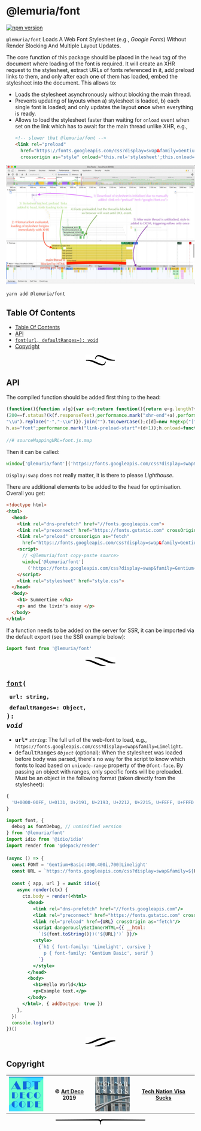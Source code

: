 # @lemuria/font

[![npm version](https://badge.fury.io/js/%40lemuria%2Ffont.svg)](https://npmjs.org/package/@lemuria/font)

`@lemuria/font` Loads A Web Font Stylesheet (e.g., _Google Fonts_) Without Render Blocking And Multiple Layout Updates.

The core function of this package should be placed in the `head` tag of the document where loading of the font is required. It will create an XHR request to the stylesheet, extract URLs of fonts referenced in it, add preload links to them, and only after each one of them has loaded, embed the stylesheet into the document. This allows to:

- Loads the stylesheet asynchronously without blocking the main thread.
- Prevents updating of layouts when a) stylesheet is loaded, b) each single font is loaded; and only updates the layout **once** when everything is ready.
- Allows to load the stylesheet faster than waiting for `onload` event when set on the link which has to await for the main thread unlike XHR, e.g.,
    ```html
    <!-- slower that @lemuria/font -->
    <link rel="preload"
      href="https://fonts.googleapis.com/css?display=swap&family=Gentium+Basic"
      crossorigin as="style" onload="this.rel='stylesheet';this.onload=null">
    ```

<img src="docs/advanced.jpg" alt="advanced google font preloading performance diagram">

```sh
yarn add @lemuria/font
```

## Table Of Contents

- [Table Of Contents](#table-of-contents)
- [API](#api)
- [`font(url, defaultRanges=): void`](#fonturl-stringdefaultranges-object-void)
- [Copyright](#copyright)

<p align="center"><a href="#table-of-contents">
  <img src="/.documentary/section-breaks/0.svg?sanitize=true">
</a></p>

## API

The compiled function should be added first thing to the head:

```js
(function(){function v(g){var e=0;return function(){return e<g.length?{done:!1,value:g[e++]}:{done:!0}}}function w(g){var e="undefined"!=typeof Symbol&&Symbol.iterator&&g[Symbol.iterator];return e?e.call(g):{next:v(g)}};window["@lemuria/font"]=function(g,e){function q(b){b&&(performance.mark("link-preload-end"+b),performance.measure("link-preload","link-preload-start"+b,"link-preload-end"+b));r++;r>=n.length&&(b=document.createElement("style"),b.innerHTML=p,document.head.appendChild(b),performance.mark("agf-end"),performance.measure("@lemuria/font","agf-start","agf-end"))}function x(b,k,a){a=void 0===a?"":a;performance.mark("xhr-start"+a);var f=new XMLHttpRequest;f.onreadystatechange=function(){4==f.readyState&&
(200==f.status?(k(f.responseText),performance.mark("xhr-end"+a),performance.measure("xhr"+a,"xhr-start"+a,"xhr-end"+a)):console.error("Error loading webfont: server responded with code %s at %s",f.status,b))};f.open("GET",b);try{f.send(null)}catch(l){console.error(l)}}function y(b){for(var k=/url\((.+?)\).*?;\s+unicode-range: (.+?);/g,a={},f=[],l;l=k.exec(b);){var m=w(l);m.next();l=m.next().value;m=m.next().value;f.push({url:l,a:m});a[m]=1}a=Object.keys(a).reduce(function(c,d){var h=d.split(/,\s/).map(function(z){return z.replace("U+",
"\\u").replace("-","-\\u")}).join("").toLowerCase();c[d]=new RegExp("["+h+"]");return c},{});var t=document.body?document.body.innerText:"",A=t?Object.keys(a).reduce(function(c,d){a[d].test(t)&&(c[d]=!0);return c},{}):Object.keys(a).reduce(function(c,d){d in e&&(c[d]=!0);return c},{});n=f.filter(function(c){return c.a in A}).map(function(c){return c.url});if(!n.length)return q();var u=document.createDocumentFragment();n.forEach(function(c,d){var h=document.createElement("link");h.href=c;h.rel="preload";
h.as="font";performance.mark("link-preload-start"+(d+1));h.onload=function(){return q(d+1)};h.setAttribute("crossorigin",!0);u.appendChild(h)});document.head.appendChild(u)}e=void 0===e?{}:e;performance.mark("agf-start");var p;(function(b,k){x(b.href,function(a){p=a;y(p)},"-"+(void 0===k?"link":k))})({href:g},"js");var n=[],r=0};}).call(this);

//# sourceMappingURL=font.js.map
```

Then it can be called:

```js
window['@lemuria/font']('https://fonts.googleapis.com/css?display=swap&family=Gentium+Basic')
```

`Display:swap` does not really matter, it is there to please _Lighthouse_.

There are additional elements to be added to the head for optimisation. Overall you get:

```html
<!doctype html>
<html>
  <head>
    <link rel="dns-prefetch" href="//fonts.googleapis.com">
    <link rel="preconnect" href="https://fonts.gstatic.com" crossOrigin>
    <link rel="preload" crossorigin as="fetch"
      href="https://fonts.googleapis.com/css?display=swap&family=Gentium+Basic">
    <script>
      // <@lemuria/font copy-paste source>
      window['@lemuria/font']
        ('https://fonts.googleapis.com/css?display=swap&family=Gentium+Basic')
    </script>
    <link rel="stylesheet" href="style.css">
  </head>
  <body>
    <h1> Summertime </h1>
    <p> and the livin's easy </p>
  </body>
</html>
```

If a function needs to be added on the server for SSR, it can be imported via the default export (see the SSR example below):

```js
import font from '@lemuria/font'
```

<p align="center"><a href="#table-of-contents">
  <img src="/.documentary/section-breaks/1.svg?sanitize=true">
</a></p>

## <code><ins>font</ins>(</code><sub><br/>&nbsp;&nbsp;`url: string,`<br/>&nbsp;&nbsp;`defaultRanges=: Object,`<br/></sub><code>): <i>void</i></code>
 - <kbd><strong>url*</strong></kbd> <em>`string`</em>: The full url of the web-font to load, e.g.,
`https://fonts.googleapis.com/css?display=swap&family=Limelight`.
 - <kbd>defaultRanges</kbd> <em>`Object`</em> (optional): When the stylesheet was loaded before body was parsed, there's no way for the script to know which fonts to load based on `unicode-range` property of the `@font-face`. By passing an object with ranges, only specific fonts will be preloaded. Must be an object in the following format (taken directly from the stylesheet):
```js
{
  'U+0000-00FF, U+0131, U+2191, U+2193, U+2212, U+2215, U+FEFF, U+FFFD': true
}
```

```jsx
import font, {
  debug as fontDebug, // unminified version
} from '@lemuria/font'
import idio from '@idio/idio'
import render from '@depack/render'

(async () => {
  const FONT = 'Gentium+Basic:400,400i,700|Limelight'
  const URL = `https://fonts.googleapis.com/css?display=swap&family=${FONT}`

  const { app, url } = await idio({
    async render(ctx) {
      ctx.body = render(<html>
        <head>
          <link rel="dns-prefetch" href="//fonts.googleapis.com"/>
          <link rel="preconnect" href="https://fonts.gstatic.com" crossOrigin/>
          <link rel="preload" href={URL} crossOrigin as="fetch"/>
          <script dangerouslySetInnerHTML={{ __html:
            `(${font.toString()})('${URL}')` }}/>
          <style>
            {`h1 { font-family: 'Limelight', cursive }
              p { font-family: 'Gentium Basic', serif }
            `}
          </style>
        </head>
        <body>
          <h1>Hello World</h1>
          <p>Example text.</p>
        </body>
      </html>, { addDoctype: true })
    },
  })
  console.log(url)
})()
```

<p align="center"><a href="#table-of-contents">
  <img src="/.documentary/section-breaks/2.svg?sanitize=true">
</a></p>

## Copyright

<table>
  <tr>
    <th>
      <a href="https://artd.eco">
        <img width="100" src="https://raw.githubusercontent.com/wrote/wrote/master/images/artdeco.png"
          alt="Art Deco">
      </a>
    </th>
    <th>© <a href="https://artd.eco">Art Deco</a>   2019</th>
    <th>
      <a href="https://www.technation.sucks" title="Tech Nation Visa">
        <img width="100" src="https://raw.githubusercontent.com/idiocc/cookies/master/wiki/arch4.jpg"
          alt="Tech Nation Visa">
      </a>
    </th>
    <th><a href="https://www.technation.sucks">Tech Nation Visa Sucks</a></th>
  </tr>
</table>

<p align="center"><a href="#table-of-contents">
  <img src="/.documentary/section-breaks/-1.svg?sanitize=true">
</a></p>